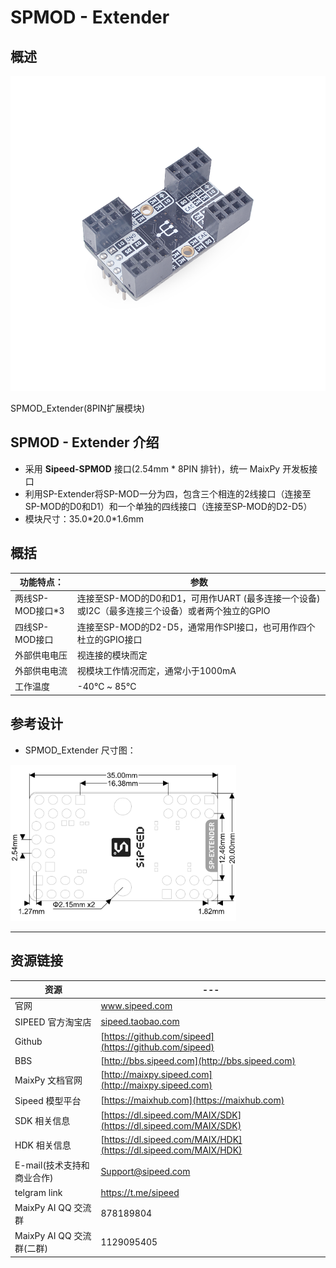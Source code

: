 # SPMOD - Extender


## 概述

![](../../assets/spmod/spmod_extender/sp_extender.png)


SPMOD_Extender(8PIN扩展模块)

## SPMOD - Extender 介绍

- 采用 **Sipeed-SPMOD** 接口(2.54mm * 8PIN 排针)，统一 MaixPy 开发板接口
- 利用SP-Extender将SP-MOD一分为四，包含三个相连的2线接口（连接至SP-MOD的D0和D1）和一个单独的四线接口（连接至SP-MOD的D2-D5）
- 模块尺寸：35.0\*20.0\*1.6mm

## 概括

| 功能特点： | 参数 |
| --- | -- |
| 两线SP-MOD接口*3 | 连接至SP-MOD的D0和D1，可用作UART (最多连接一个设备)或I2C（最多连接三个设备）或者两个独立的GPIO |
| 四线SP-MOD接口 | 连接至SP-MOD的D2-D5，通常用作SPI接口，也可用作四个杜立的GPIO接口 |
| 外部供电电压 | 视连接的模块而定 |
| 外部供电电流 | 视模块工作情况而定，通常小于1000mA |
| 工作温度 | -40℃ ~ 85℃



## 参考设计

- SPMOD_Extender 尺寸图：

<img src="../../assets/spmod/spmod_extender/sipeed_spmod_extender.png" height="250" />

-----

## 资源链接

| 资源 | --- |
| --- | --- |
| 官网 | www.sipeed.com |
| SIPEED 官方淘宝店 |[sipeed.taobao.com](sipeed.taobao.com) |
|Github | [https://github.com/sipeed](https://github.com/sipeed) |
|BBS | [http://bbs.sipeed.com](http://bbs.sipeed.com) |
|MaixPy 文档官网 | [http://maixpy.sipeed.com](http://maixpy.sipeed.com) |
|Sipeed 模型平台 | [https://maixhub.com](https://maixhub.com) |
|SDK 相关信息 | [https://dl.sipeed.com/MAIX/SDK](https://dl.sipeed.com/MAIX/SDK) |
|HDK 相关信息 | [https://dl.sipeed.com/MAIX/HDK](https://dl.sipeed.com/MAIX/HDK) |
|E-mail(技术支持和商业合作) | [Support@sipeed.com](mailto:support@sipeed.com) |
|telgram link | https://t.me/sipeed |
|MaixPy AI QQ 交流群 | 878189804 |
|MaixPy AI QQ 交流群(二群) | 1129095405 |
